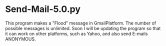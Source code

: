 # Send-Mail-5.0.py
This program makes a "Flood" message in GmailPlatform. The number of possible messages is unlimited. Soon I will be updating the program so that it can work on other platforms, such as Yahoo, and also send E-mails ANONYMOUS.
